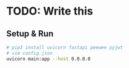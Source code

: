 # TODO: Write this

## Setup & Run
```bash
# pip3 install uvicorn fastapi peewee pyjwt
# vim config.json
uvicorn main:app --host 0.0.0.0
```